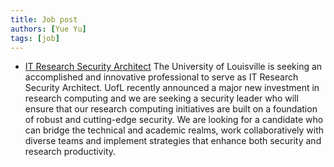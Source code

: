 ```yaml
---
title: Job post
authors: [Yue Yu]
tags: [job]
---
```



- [IT Research Security Architect](https://uofl.wd1.myworkdayjobs.com/en-US/UofLCareerSite/job/IT-Research-Security-Architect_R106042)
The University of Louisville is seeking an accomplished and innovative professional to serve as IT Research Security Architect. UofL recently announced a major new investment in research computing and we are seeking a security leader who will ensure that our research computing initiatives are built on a foundation of robust and cutting-edge security. We are looking for a candidate who can bridge the technical and academic realms, work collaboratively with diverse teams and implement strategies that enhance both security and research productivity.



